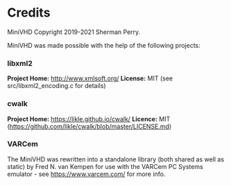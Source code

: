 # Credits
MiniVHD Copyright 2019-2021 Sherman Perry.

MiniVHD was made possible with the help of the following projects:

### libxml2
**Project Home:** http://www.xmlsoft.org/
**License:** MIT (see src/libxml2_encoding.c for details)

### cwalk
**Project Home:** https://likle.github.io/cwalk/
**Licence:** MIT (https://github.com/likle/cwalk/blob/master/LICENSE.md)

### VARCem
The MiniVHD was rewritten into a standalone library (both shared as well
as static) by Fred N. van Kempen for use with the VARCem PC Systems
emulator - see https://www.varcem.com/ for more info.
